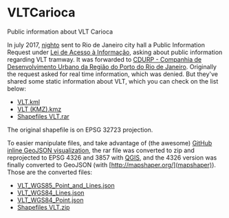 # VLTCarioca
Public information about VLT Carioca

In july 2017, [nighto](http://github.com/nighto) sent to Rio de Janeiro city hall a Public Information Request under [Lei de Acesso à Informação](http://www.planalto.gov.br/ccivil_03/_ato2011-2014/2011/lei/l12527.htm), asking about public information regarding VLT tramway. It was forwarded to [CDURP - Companhia de Desenvolvimento Urbano da Região do Porto do Rio de Janeiro](http://cdurp.com.br/). Originally the request asked for real time information, which was denied. But they've shared some static information about VLT, which you can check on the list below:

* [VLT.kml](https://github.com/nighto/VLTCarioca/blob/master/VLT.kml)
* [VLT (KMZ).kmz](https://github.com/nighto/VLTCarioca/blob/master/VLT%20(KMZ).kmz)
* [Shapefiles VLT.rar](https://github.com/nighto/VLTCarioca/blob/master/Shapefiles%20VLT.rar)

The original shapefile is on EPSG 32723 projection.

To easier manipulate files, and take advantage of (the awesome) [GitHub inline GeoJSON visualization](https://help.github.com/articles/mapping-geojson-files-on-github/), the rar file was converted to zip and reprojected to EPSG 4326 and 3857 with [QGIS](http://qgis.org), and the 4326 version was finally converted to GeoJSON (with [http://mapshaper.org/](mapshaper)). Those are the converted files:

* [VLT_WGS85_Point_and_Lines.json](https://github.com/nighto/VLTCarioca/blob/master/VLT_WGS84_Point_and_Lines_4326.json)
* [VLT_WGS84_Lines.json](https://github.com/nighto/VLTCarioca/blob/master/VLT_WGS84_Lines.json)
* [VLT_WGS84_Point.json](https://github.com/nighto/VLTCarioca/blob/master/VLT_WGS84_Point.json)
* [Shapefiles VLT.zip](https://github.com/nighto/VLTCarioca/blob/master/Shapefiles%20VLT.zip)
